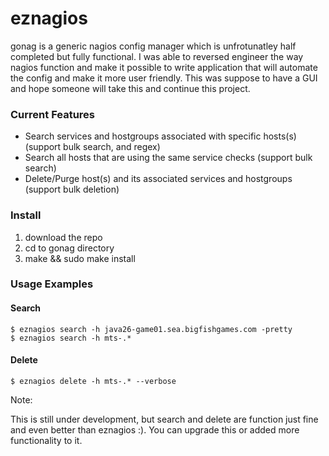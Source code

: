 # eznagios

gonag is a generic nagios config manager which is unfrotunatley half completed but fully functional. 
I was able to reversed engineer the way nagios function and make it possible to write application that will automate the config and make it more user friendly.
This was suppose to have a GUI and hope someone will take this and continue this project.

### Current Features 
- Search services and hostgroups associated with specific hosts(s) (support bulk search, and regex)
- Search all hosts that are using the same service checks (support bulk search)
- Delete/Purge host(s) and its associated services and hostgroups (support bulk deletion)

### Install
1. download the repo
2. cd to gonag directory 
3. make && sudo make install


### Usage Examples
#### Search
```shell
$ eznagios search -h java26-game01.sea.bigfishgames.com -pretty
$ eznagios search -h mts-.* 
```

#### Delete 
```shell
$ eznagios delete -h mts-.* --verbose
```


Note:

This is still under development, but search and delete are function just fine and even better than eznagios :). 
You can upgrade this or added more functionality to it.
